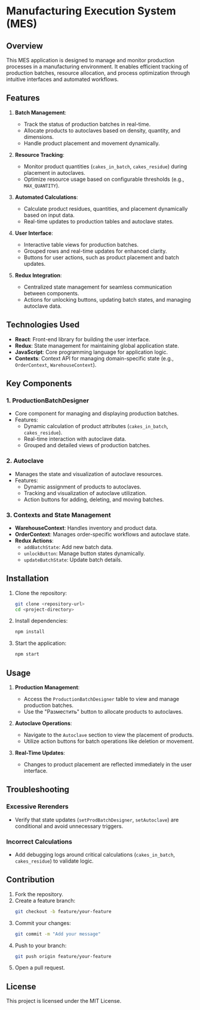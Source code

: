 
# Manufacturing Execution System (MES)

## Overview

This MES application is designed to manage and monitor production processes in a manufacturing environment. It enables efficient tracking of production batches, resource allocation, and process optimization through intuitive interfaces and automated workflows.

## Features

1. **Batch Management**:
   - Track the status of production batches in real-time.
   - Allocate products to autoclaves based on density, quantity, and dimensions.
   - Handle product placement and movement dynamically.

2. **Resource Tracking**:
   - Monitor product quantities (`cakes_in_batch`, `cakes_residue`) during placement in autoclaves.
   - Optimize resource usage based on configurable thresholds (e.g., `MAX_QUANTITY`).

3. **Automated Calculations**:
   - Calculate product residues, quantities, and placement dynamically based on input data.
   - Real-time updates to production tables and autoclave states.

4. **User Interface**:
   - Interactive table views for production batches.
   - Grouped rows and real-time updates for enhanced clarity.
   - Buttons for user actions, such as product placement and batch updates.

5. **Redux Integration**:
   - Centralized state management for seamless communication between components.
   - Actions for unlocking buttons, updating batch states, and managing autoclave data.

## Technologies Used

- **React**: Front-end library for building the user interface.
- **Redux**: State management for maintaining global application state.
- **JavaScript**: Core programming language for application logic.
- **Contexts**: Context API for managing domain-specific state (e.g., `OrderContext`, `WarehouseContext`).

## Key Components

### 1. **ProductionBatchDesigner**
   - Core component for managing and displaying production batches.
   - Features:
     - Dynamic calculation of product attributes (`cakes_in_batch`, `cakes_residue`).
     - Real-time interaction with autoclave data.
     - Grouped and detailed views of production batches.

### 2. **Autoclave**
   - Manages the state and visualization of autoclave resources.
   - Features:
     - Dynamic assignment of products to autoclaves.
     - Tracking and visualization of autoclave utilization.
     - Action buttons for adding, deleting, and moving batches.

### 3. **Contexts and State Management**
   - **WarehouseContext**: Handles inventory and product data.
   - **OrderContext**: Manages order-specific workflows and autoclave state.
   - **Redux Actions**:
     - `addBatchState`: Add new batch data.
     - `unlockButton`: Manage button states dynamically.
     - `updateBatchState`: Update batch details.

## Installation

1. Clone the repository:
   ```bash
   git clone <repository-url>
   cd <project-directory>
   ```

2. Install dependencies:
   ```bash
   npm install
   ```

3. Start the application:
   ```bash
   npm start
   ```

## Usage

1. **Production Management**:
   - Access the `ProductionBatchDesigner` table to view and manage production batches.
   - Use the "Разместить" button to allocate products to autoclaves.

2. **Autoclave Operations**:
   - Navigate to the `Autoclave` section to view the placement of products.
   - Utilize action buttons for batch operations like deletion or movement.

3. **Real-Time Updates**:
   - Changes to product placement are reflected immediately in the user interface.

## Troubleshooting

### Excessive Rerenders
- Verify that state updates (`setProdBatchDesigner`, `setAutoclave`) are conditional and avoid unnecessary triggers.

### Incorrect Calculations
- Add debugging logs around critical calculations (`cakes_in_batch`, `cakes_residue`) to validate logic.

## Contribution

1. Fork the repository.
2. Create a feature branch:
   ```bash
   git checkout -b feature/your-feature
   ```
3. Commit your changes:
   ```bash
   git commit -m "Add your message"
   ```
4. Push to your branch:
   ```bash
   git push origin feature/your-feature
   ```
5. Open a pull request.

## License

This project is licensed under the MIT License.

